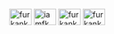 <p align="left">
<a href="https://linkedin.com/in/furkankulakci" target="blank"><img align="center" src="https://raw.githubusercontent.com/rahuldkjain/github-profile-readme-generator/master/src/images/icons/Social/linked-in-alt.svg" alt="furkankulakci" height="30" width="40" /></a>
<a href="https://www.hackerrank.com/iamfkwebdev" target="blank"><img align="center" src="https://github.com/rahuldkjain/github-profile-readme-generator/blob/master/src/images/icons/Social/hackerrank.svg" alt="iamfkwebdev" height="30" width="40" /></a>
<a href="https://twitter.com/furkankdev" target="blank"><img align="center" src="https://raw.githubusercontent.com/rahuldkjain/github-profile-readme-generator/master/src/images/icons/Social/twitter.svg" alt="furkankdev" height="30" width="40" /></a>
<a href="mailto:furkankulakci@gmail.com" target="blank"><img align="center" src="https://mailmeteor.com/logos/assets/PNG/Gmail_Logo_512px.png" alt="furkankulakci@gmail.com" height="30" width="40" /></a>
</p>
